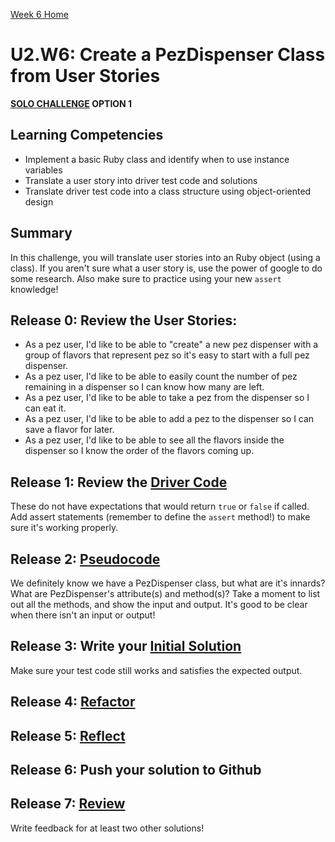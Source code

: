 [Week 6 Home](../)

# U2.W6: Create a PezDispenser Class from User Stories 
**[SOLO CHALLENGE](https://github.com/Devbootcamp/phase-0-handbook/blob/master/solo-challenges.md) OPTION 1**


## Learning Competencies
- Implement a basic Ruby class and identify when to use instance variables
- Translate a user story into driver test code and solutions
- Translate driver test code into a class structure using object-oriented design

## Summary
In this challenge, you will translate user stories into an Ruby object (using a class). If you aren't sure what a user story is, use the power of google to do some research. Also make sure to practice using your new `assert` knowledge!

## Release 0: Review the User Stories: 
  - As a pez user, I'd like to be able to "create" a new pez dispenser with a group of flavors that represent pez so it's easy to start with a full pez dispenser.
  - As a pez user, I'd like to be able to easily count the number of pez remaining in a dispenser so I can know how many are left.
  - As a pez user, I'd like to be able to take a pez from the dispenser so I can eat it.
  - As a pez user, I'd like to be able to add a pez to the dispenser so I can save a flavor for later.
  - As a pez user, I'd like to be able to see all the flavors inside the dispenser so I know the order of the flavors coming up.

## Release 1: Review the [Driver Code](https://github.com/Devbootcamp/phase-0-handbook/blob/master/coding-references/driver-code.md)
These do not have expectations that would return `true` or `false` if called.  Add assert statements (remember to define the `assert` method!) to make sure it's working properly.

## Release 2: [Pseudocode](https://github.com/Devbootcamp/phase-0-handbook/blob/master/coding-references/pseudocode.md)
We definitely know we have a PezDispenser class, but what are it's innards? What are PezDispenser's attribute(s) and method(s)? Take a moment to list out all the methods, and show the input and output. It's good to be clear when there isn't an input or output!

## Release 3: Write your [Initial Solution](https://github.com/Devbootcamp/phase-0-handbook/blob/master/coding-references/initial-solution.md) 
Make sure your test code still works and satisfies the expected output. 

## Release 4: [Refactor](https://github.com/Devbootcamp/phase-0-handbook/blob/master/coding-references/refactoring.md)

## Release 5: [Reflect](https://github.com/Devbootcamp/phase-0-handbook/blob/master/coding-references/reflection-guidelines.md)

## Release 6: Push your solution to Github

## Release 7: [Review](https://github.com/Devbootcamp/phase-0-handbook/blob/master/coding-references/review.md)
Write feedback for at least two other solutions!